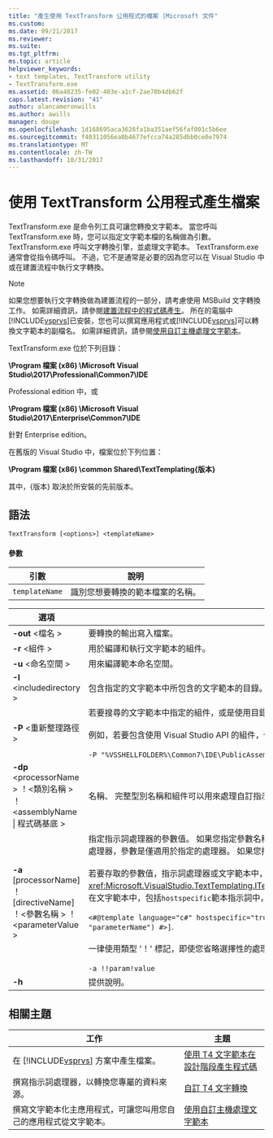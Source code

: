 ```yaml
---
title: "產生使用 TextTransform 公用程式的檔案 |Microsoft 文件"
ms.custom: 
ms.date: 09/21/2017
ms.reviewer: 
ms.suite: 
ms.tgt_pltfrm: 
ms.topic: article
helpviewer_keywords:
- text templates, TextTransform utility
- TextTransform.exe
ms.assetid: 06a48235-fe02-403e-a1cf-2ae70b4db62f
caps.latest.revision: "41"
author: alancameronwills
ms.author: awills
manager: douge
ms.openlocfilehash: 1d168695aca3626fa1ba351aef56faf001c5b6ee
ms.sourcegitcommit: f40311056ea0b4677efcca74a285dbb0ce0e7974
ms.translationtype: MT
ms.contentlocale: zh-TW
ms.lasthandoff: 10/31/2017
---
```

# <a name="generating-files-with-the-texttransform-utility"></a>使用 TextTransform 公用程式產生檔案
TextTransform.exe 是命令列工具可讓您轉換文字範本。 當您呼叫 TextTransform.exe 時，您可以指定文字範本檔的名稱做為引數。 TextTransform.exe 呼叫文字轉換引擎，並處理文字範本。 TextTransform.exe 通常會從指令碼呼叫。 不過，它不是通常是必要的因為您可以在 Visual Studio 中或在建置流程中執行文字轉換。  
  
> [!NOTE]
>  如果您想要執行文字轉換做為建置流程的一部分，請考慮使用 MSBuild 文字轉換工作。 如需詳細資訊，請參閱[建置流程中的程式碼產生](../modeling/code-generation-in-a-build-process.md)。 所在的電腦中[!INCLUDE[vsprvs](../code-quality/includes/vsprvs_md.md)]已安裝，您也可以撰寫應用程式或[!INCLUDE[vsprvs](../code-quality/includes/vsprvs_md.md)]可以轉換文字範本的副檔名。 如需詳細資訊，請參閱[使用自訂主機處理文字範本](../modeling/processing-text-templates-by-using-a-custom-host.md)。  
  
 TextTransform.exe 位於下列目錄：  
  
 **\Program 檔案 (x86) \Microsoft Visual Studio\2017\Professional\Common7\IDE**  

Professional edition 中，或

 **\Program 檔案 (x86) \Microsoft Visual Studio\2017\Enterprise\Common7\IDE**
 
 針對 Enterprise edition。

在舊版的 Visual Studio 中，檔案位於下列位置：

**\Program 檔案 (x86) \common Shared\TextTemplating\{版本}**

其中，{版本} 取決於所安裝的先前版本。

## <a name="syntax"></a>語法  
  
```  
TextTransform [<options>] <templateName>  
```  
  
#### <a name="parameters"></a>參數  
  
|**引數**|**說明**|  
|------------------|---------------------|  
|`templateName`|識別您想要轉換的範本檔案的名稱。|  
  
|**選項**|**說明**|  
|----------------|---------------------|  
|**-out** \<檔名 >|要轉換的輸出寫入檔案。|  
|**-r** \<組件 >|用於編譯和執行文字範本的組件。|  
|**-u** \<命名空間 >|用來編譯範本命名空間。|  
|**-I** \<includedirectory >|包含指定的文字範本中所包含的文字範本的目錄。|  
|**-P** \<重新整理路徑 >|若要搜尋的文字範本中指定的組件，或是使用目錄**-r**選項。<br /><br /> 例如，若要包含使用 Visual Studio API 的組件，使用<br /><br /> `-P "%VSSHELLFOLDER%\Common7\IDE\PublicAssemblies"`|  
|**-dp** \<processorName > ！\<類別名稱 > ！\<assemblyName &#124; 程式碼基底 >|名稱、 完整型別名稱和組件可以用來處理自訂指示詞的文字範本中的指示詞處理器。|  
|**-a** [processorName] ！ [directiveName] ！\<參數名稱 > ！\<parameterValue >|指定指示詞處理器的參數值。 如果您指定參數名稱和值，此參數可指示詞的所有處理器。 如果您指定指示詞處理器，參數是僅適用於指定的處理器。 如果您指定指示詞的名稱，參數才可使用正在處理指定的指示詞。<br /><br /> 若要存取的參數值，指示詞處理器或文字範本中，使用<xref:Microsoft.VisualStudio.TextTemplating.ITextTemplatingEngineHost.ResolveParameterValue%2A>。 在文字範本中，包括`hostspecific`範本指示詞中，並在叫用訊息`this.Host`。 例如: <br /><br /> `<#@template language="c#" hostspecific="true"#> [<#= this.Host.ResolveParameterValue("", "", "parameterName") #>]`.<br /><br /> 一律使用類型 '！' 標記，即使您省略選擇性的處理器和指示詞名稱。 例如: <br /><br /> `-a !!param!value`|  
|**-h**|提供說明。|  
  
## <a name="related-topics"></a>相關主題  
  
|工作|主題|  
|----------|-----------|  
|在 [!INCLUDE[vsprvs](../code-quality/includes/vsprvs_md.md)] 方案中產生檔案。|[使用 T4 文字範本在設計階段產生程式碼](../modeling/design-time-code-generation-by-using-t4-text-templates.md)|  
|撰寫指示詞處理器，以轉換您專屬的資料來源。|[自訂 T4 文字轉換](../modeling/customizing-t4-text-transformation.md)|  
|撰寫文字範本化主應用程式，可讓您叫用您自己的應用程式從文字範本。|[使用自訂主機處理文字範本](../modeling/processing-text-templates-by-using-a-custom-host.md)|
